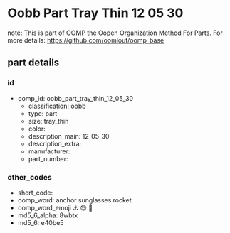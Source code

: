# Oobb Part Tray Thin 12 05 30  

note: This is part of OOMP the Oopen Organization Method For Parts. For more details: https://github.com/oomlout/oomp_base

##  part details





### id
* oomp_id: oobb_part_tray_thin_12_05_30
  * classification: oobb
  * type: part
  * size: tray_thin
  * color: 
  * description_main: 12_05_30
  * description_extra: 
  * manufacturer: 
  * part_number: 

### other_codes
* short_code: 
* oomp_word: anchor sunglasses rocket
* oomp_word_emoji :anchor: :sunglasses: :rocket:
* md5_6_alpha: 8wbtx
* md5_6: e40be5
